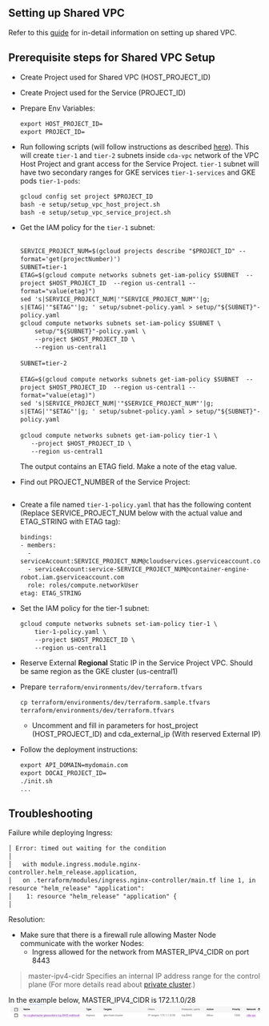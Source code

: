 ## Setting up Shared VPC

Refer to this [guide](https://cloud.google.com/kubernetes-engine/docs/how-to/cluster-shared-vpc) for in-detail  information on setting up shared VPC.

## Prerequisite  steps for Shared VPC Setup

- Create Project used for Shared VPC  (HOST_PROJECT_ID)
- Create Project used for the Service (PROJECT_ID)
- Prepare Env Variables:
  ```shell
  export HOST_PROJECT_ID=
  export PROJECT_ID=
  ```
- Run following scripts (will follow instructions as described [here](https://cloud.google.com/kubernetes-engine/docs/how-to/cluster-shared-vpc)).
  This will create `tier-1` and `tier-2` subnets inside `cda-vpc` network of the VPC Host Project and grant access for the Service Project. `tier-1` subnet will have two secondary ranges for GKE services `tier-1-services` and GKE pods `tier-1-pods`:
  ````shell
  gcloud config set project $PROJECT_ID
  bash -e setup/setup_vpc_host_project.sh
  bash -e setup/setup_vpc_service_project.sh
  ````

- Get the IAM policy for the `tier-1` subnet:
  ```shell

  SERVICE_PROJECT_NUM=$(gcloud projects describe "$PROJECT_ID" --format='get(projectNumber)') 
  SUBNET=tier-1
  ETAG=$(gcloud compute networks subnets get-iam-policy $SUBNET  --project $HOST_PROJECT_ID  --region us-central1 --format="value(etag)")  
  sed 's|SERVICE_PROJECT_NUM|'"SERVICE_PROJECT_NUM"'|g; s|ETAG|'"$ETAG"'|g; ' setup/subnet-policy.yaml > setup/"${SUBNET}"-policy.yaml
  gcloud compute networks subnets set-iam-policy $SUBNET \
      setup/"${SUBNET}"-policy.yaml \
      --project $HOST_PROJECT_ID \
      --region us-central1
  
  SUBNET=tier-2
  
  ETAG=$(gcloud compute networks subnets get-iam-policy $SUBNET  --project $HOST_PROJECT_ID  --region us-central1 --format="value(etag)")
  sed 's|SERVICE_PROJECT_NUM|'"$SERVICE_PROJECT_NUM"'|g; s|ETAG|'"$ETAG"'|g; ' setup/subnet-policy.yaml > setup/"${SUBNET}"-policy.yaml
   
  gcloud compute networks subnets get-iam-policy tier-1 \
     --project $HOST_PROJECT_ID \
     --region us-central1
  ```
  The output contains an ETAG field. Make a note of the etag value.
- Find out PROJECT_NUMBER of the Service Project:
  ```shell
  
  ```

- Create a file named `tier-1-policy.yaml` that has the following content (Replace SERVICE_PROJECT_NUM below with the actual value and ETAG_STRING with ETAG tag):
  ```shell
  bindings:
  - members:
    - serviceAccount:SERVICE_PROJECT_NUM@cloudservices.gserviceaccount.com
    - serviceAccount:service-SERVICE_PROJECT_NUM@container-engine-robot.iam.gserviceaccount.com
    role: roles/compute.networkUser
  etag: ETAG_STRING
  ```
  
- Set the IAM policy for the tier-1 subnet:
  ```shell
  gcloud compute networks subnets set-iam-policy tier-1 \
      tier-1-policy.yaml \
      --project $HOST_PROJECT_ID \
      --region us-central1
  ```
- Reserve External **Regional** Static IP in the Service Project VPC. Should be same region as the GKE cluster (us-central1)


- Prepare `terraform/environments/dev/terraform.tfvars`
  ```shell
  cp terraform/environments/dev/terraform.sample.tfvars terraform/environments/dev/terraform.tfvars
  ```
  - Uncomment and fill in parameters for host_project (HOST_PROJECT_ID) and cda_external_ip (With reserved External IP)

- Follow the deployment instructions:
  ```shell
  export API_DOMAIN=mydomain.com
  export DOCAI_PROJECT_ID=
  ./init.sh
  ...
  ```

## Troubleshooting
Failure while deploying Ingress: 

```
│ Error: timed out waiting for the condition
│
│   with module.ingress.module.nginx-controller.helm_release.application,
│   on .terraform/modules/ingress.nginx-controller/main.tf line 1, in resource "helm_release" "application":
│    1: resource "helm_release" "application" {
│
```
Resolution:
- Make sure that there is a firewall rule allowing Master Node communicate with the worker Nodes:
  - Ingress allowed for the network from MASTER_IPV4_CIDR on port 8443

> master-ipv4-cidr Specifies an internal IP address range for the control plane (For more details read about [private cluster](https://cloud.google.com/kubernetes-engine/docs/how-to/private-clusters).)
> 
In the example below, MASTER_IPV4_CIDR is 172.1.1.0/28
![](firewall-rule-gkemaster.png)